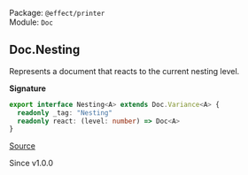 Package: `@effect/printer`<br />
Module: `Doc`<br />

## Doc.Nesting

Represents a document that reacts to the current nesting level.

**Signature**

```ts
export interface Nesting<A> extends Doc.Variance<A> {
  readonly _tag: "Nesting"
  readonly react: (level: number) => Doc<A>
}
```

[Source](https://github.com/Effect-TS/effect/tree/main/packages/printer/src/Doc.ts#L291)

Since v1.0.0